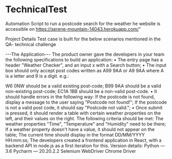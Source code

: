 # TechnicalTest
Automation Script to run a postcode search for the weather 
he website is accessible on https://serene-mountain-14043.herokuapp.com/"

Project Details
Test case is built for the below scenarios mentioned in the QA- technical challenge

---The Application---
The product owner gave the developers in your team the following specifications to build an
application:
• The entry page has a header "Weather Checker", and an input x with a Search button;
• The input box should only accept post codes written as A99 9AA or A9 9AA where A is a
letter and 9 is a digit. e.g.:

W6 0NW should be a valid existing post-code;
B99 9AA should be a valid non-existing post-code;
EC1A 1BB should be a non-valid post-code.
• It should handle errors in the following way:
If the postcode is not found, display a message to the user saying "Postcode not found!";
If the postcode is not a valid post code, it should say "Postcode not valid.";
• Once submit is pressed, it should render a table with certain weather properties on the left,
and their values on the right. The following criteria should be met:
The weather properties "Time", "Temperature" and "Humidity" need to be there;
If a weather property doesn't have a value, it should not appear on the table;
The current time should display in the format DD/MM/YYYY HH:mm:ss;
The developers created a frontend application in React, with a backend API in node.js as a first
iteration for this.
Version details:
Python —3.6
Pycharm — 20.20.2.2
Selenium WebDriver
Chrome Driver
